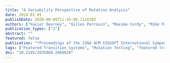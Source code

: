 ```yaml
---
title: "A Variability Perspective of Mutation Analysis"
date: 2014-01-01
publishDate: 2020-08-09T11:45:06.111639Z
authors: ["Xavier Devroey", "Gilles Perrouin", "Maxime Cordy", "Mike Papadakis", "Axel Legay", "Pierre-Yves Schobbens"]
publication_types: ["1"]
abstract: ""
featured: false
publication: "*Proceedings of the 22Nd ACM SIGSOFT International Symposium on Foundations of Software Engineering (FSE 2014, Visions and Challenges track)*"
tags: ["Featured Transition Systems", "Mutation Testing", "featured transition systems", "mutation testing"]
doi: "10.1145/2635868.2666610"
---
```


